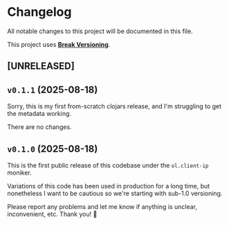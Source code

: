 # Changelog

All notable changes to this project will be documented in this file.

This project uses [**Break Versioning**](https://www.taoensso.com/break-versioning).

## [UNRELEASED]

## `v0.1.1` (2025-08-18)

Sorry, this is my first from-scratch clojars release, and I'm struggling to get the metadata working.

There are no changes.

## `v0.1.0` (2025-08-18)

This is the first public release of this codebase under the `ol.client-ip` moniker.

Variations of this code has been used in production for a long time, but nonetheless
I want to be cautious so we're starting with sub-1.0 versioning.

Please report any problems and let me know if anything is unclear, inconvenient, etc. Thank you! 🙏

